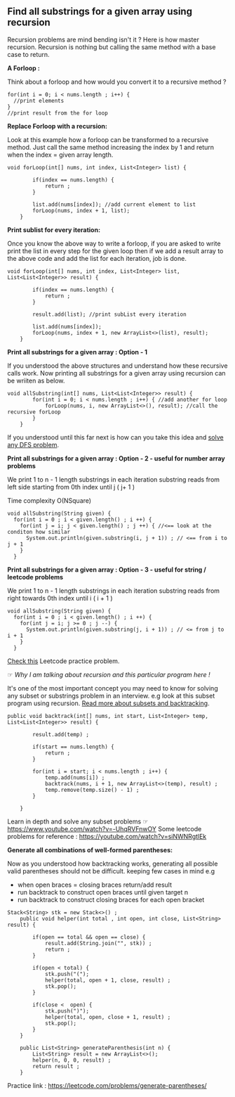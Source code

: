 ## Find all substrings for a given array using recursion
Recursion problems are mind bending isn't it ? Here is how master recursion.
Recursion is nothing but calling the same method with a base case to return.

**A Forloop :**

Think about a forloop and how would you convert it to a recursive method ?
```
for(int i = 0; i < nums.length ; i++) {
  //print elements
}
//print result from the for loop
```

**Replace Forloop with a recursion:**

Look at this example how a forloop can be transformed to a recursive method. 
Just call the same method increasing the index by 1 and return when the index = given array length.

```
void forLoop(int[] nums, int index, List<Integer> list) {

        if(index == nums.length) {
            return ;
        }

        list.add(nums[index]); //add current element to list
        forLoop(nums, index + 1, list);
    }
```

**Print sublist for every iteration:**

Once you know the above way to write a forloop, if you are asked to write print the list in every step for the given loop 
then if we add a result array to the above code and add the list for each iteration, job is done.

```
void forLoop(int[] nums, int index, List<Integer> list, List<List<Integer>> result) {

        if(index == nums.length) {
            return ;
        }

        result.add(list); //print subList every iteration

        list.add(nums[index]);
        forLoop(nums, index + 1, new ArrayList<>(list), result);
    }
```

**Print all substrings for a given array : Option - 1**

If you understood the above structures and understand how these recursive calls work. 
Now printing all substrings for a given array using recursion can be wriiten as below.


```
void allSubstring(int[] nums, List<List<Integer>> result) {
        for(int i = 0; i < nums.length ; i++) { //add another for loop
            forLoop(nums, i, new ArrayList<>(), result); //call the recursive forLoop
        }
    }
```

If you understood until this far next is how can you take this idea and [solve any DFS problem](https://www.youtube.com/watch?v=5apYEdUv_O4&t=10s).

**Print all substrings for a given array : Option - 2 - useful for number array problems**

We print 1 to n - 1 length substrings in each iteration
substring reads from left side starting from 0th index until j ( j+ 1 )

Time complexity O(NSquare)
```
void allSubstring(String given) {
  for(int i = 0 ; i < given.length() ; i ++) {
    for(int j = i; j < given.length() ; j ++) { //<== look at the conditon how similar
      System.out.println(given.substring(i, j + 1)) ; // <== from i to j + 1 
    }
  }
```

**Print all substrings for a given array : Option - 3 - useful for string / leetcode problems**

We print 1 to n - 1 length substrings in each iteration
substring reads from right towards 0th index until i ( i + 1 )

```
void allSubstring(String given) {
  for(int i = 0 ; i < given.length() ; i ++) {
    for(int j = i; j >= 0 ; j --) {
      System.out.println(given.substring(j, i + 1)) ; // <= from j to i + 1
    }
  }
```
[Check this](https://leetcode.com/problems/length-of-the-longest-valid-substring/) Leetcode practice problem.

&#9758; _Why I am talking about recursion and this particular program here !_

It's one of the most important concept you may need to know for solving any subset or substrings problem in an interview.
e.g look at this subset program using recursion. [Read more about subsets and backtracking](https://interviewdose.com/i/articles/engineering/ds/subsets.md).


```
public void backtrack(int[] nums, int start, List<Integer> temp, List<List<Integer>> result) {
        
        result.add(temp) ;
        
        if(start == nums.length) {
            return ;
        }

        for(int i = start; i < nums.length ; i++) {
            temp.add(nums[i]) ;
            backtrack(nums, i + 1, new ArrayList<>(temp), result) ;
            temp.remove(temp.size() - 1) ;
        }
        
    }
```
Learn in depth and solve any subset problems &#9758; https://www.youtube.com/watch?v=-UhqRVFnwOY
Some leetcode problems for reference : https://youtube.com/watch?v=siNWNRgtlEk

**Generate all combinations of well-formed parentheses:**

Now as you understood how backtracking works, generating all possible valid parentheses should not be difficult.
keeping few cases in mind e.g
* when open braces = closing braces return/add result
* run backtrack to construct open braces until given target n
* run backtrack to construct closing braces for each open bracket

```
Stack<String> stk = new Stack<>() ;
    public void helper(int total , int open, int close, List<String> result) {

        if(open == total && open == close) {
            result.add(String.join("", stk)) ;
            return ;
        }

        if(open < total) {
            stk.push("(");
            helper(total, open + 1, close, result) ;
            stk.pop();
        }

        if(close <  open) {
            stk.push(")");
            helper(total, open, close + 1, result) ;
            stk.pop();
        }
    }

    public List<String> generateParenthesis(int n) {
        List<String> result = new ArrayList<>();
        helper(n, 0, 0, result) ;
        return result ;
    }
```

Practice link : https://leetcode.com/problems/generate-parentheses/
